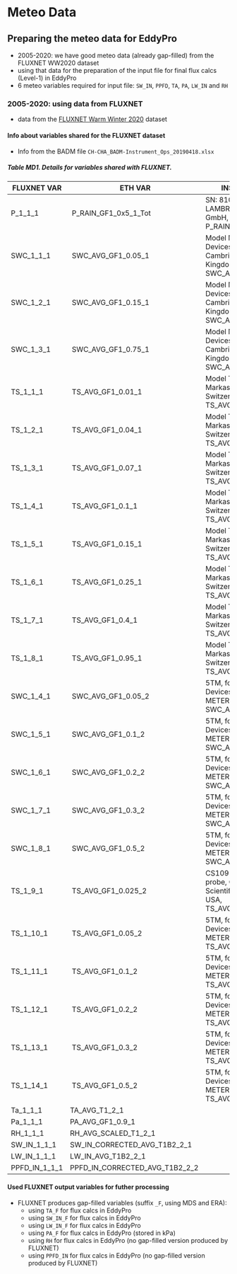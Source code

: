 # Meteo Data

## Preparing the meteo data for EddyPro
- 2005-2020: we have good meteo data (already gap-filled) from the FLUXNET WW2020 dataset
- using that data for the preparation of the input file for final flux calcs (Level-1) in EddyPro 
- 6 meteo variables required for input file: `SW_IN`, `PPFD`, `TA`, `PA`, `LW_IN` and `RH`

### 2005-2020: using data from FLUXNET
- data from the [FLUXNET Warm Winter 2020](https://www.icos-cp.eu/data-products/2G60-ZHAK) dataset


#### Info about variables shared for the FLUXNET dataset
- Info from the BADM file `CH-CHA_BADM-Instrument_Ops_20190418.xlsx`

##### Table MD1. Details for variables shared with FLUXNET.

| FLUXNET VAR       |  ETH VAR          | INSTRUMENT                     |
| ------------- | ------------------------------ | ------------------------------------------------------------------------------- |
| P_1_1_1       |  P_RAIN_GF1_0x5_1_Tot          | SN: 810326.0007, LAMBRECHT meteo GmbH, P_RAIN_GF1_0x5_1_Tot                     |
| SWC_1_1_1     |  SWC_AVG_GF1_0.05_1            | Model ML2x, Delta-T Devices Ltd, Cambridge, United Kingdom, SWC_AVG_GF1_0.05_1  |
| SWC_1_2_1     |  SWC_AVG_GF1_0.15_1            | Model ML2x, Delta-T Devices Ltd, Cambridge, United Kingdom, SWC_AVG_GF1_0.15_1  |
| SWC_1_3_1     |  SWC_AVG_GF1_0.75_1            | Model ML2x, Delta-T Devices Ltd, Cambridge, United Kingdom, SWC_AVG_GF1_0.75_1  |
| TS_1_1_1      |  TS_AVG_GF1_0.01_1             | Model TL107, Markasub AG, Olten, Switzerland, TS_AVG_GF1_0.01_1                 |
| TS_1_2_1      |  TS_AVG_GF1_0.04_1             | Model TL107, Markasub AG, Olten, Switzerland, TS_AVG_GF1_0.04_1                 |
| TS_1_3_1      |  TS_AVG_GF1_0.07_1             | Model TL107, Markasub AG, Olten, Switzerland, TS_AVG_GF1_0.07_1                 |
| TS_1_4_1      |  TS_AVG_GF1_0.1_1              | Model TL107, Markasub AG, Olten, Switzerland, TS_AVG_GF1_0.1_1                  |
| TS_1_5_1      |  TS_AVG_GF1_0.15_1             | Model TL107, Markasub AG, Olten, Switzerland, TS_AVG_GF1_0.15_1                 |
| TS_1_6_1      |  TS_AVG_GF1_0.25_1             | Model TL107, Markasub AG, Olten, Switzerland, TS_AVG_GF1_0.25_1                 |
| TS_1_7_1      |  TS_AVG_GF1_0.4_1              | Model TL107, Markasub AG, Olten, Switzerland, TS_AVG_GF1_0.4_1                  |
| TS_1_8_1      |  TS_AVG_GF1_0.95_1             | Model TL107, Markasub AG, Olten, Switzerland, TS_AVG_GF1_0.95_1                 |
| SWC_1_4_1     |  SWC_AVG_GF1_0.05_2            | 5TM, former Decagon Devices, Inc., today METER Group, SWC_AVG_GF1_0.05_2        |
| SWC_1_5_1     |  SWC_AVG_GF1_0.1_2             | 5TM, former Decagon Devices, Inc., today METER Group, SWC_AVG_GF1_0.1_2         |
| SWC_1_6_1     |  SWC_AVG_GF1_0.2_2             | 5TM, former Decagon Devices, Inc., today METER Group, SWC_AVG_GF1_0.2_2         |
| SWC_1_7_1     |  SWC_AVG_GF1_0.3_2             | 5TM, former Decagon Devices, Inc., today METER Group, SWC_AVG_GF1_0.3_2         |
| SWC_1_8_1     |  SWC_AVG_GF1_0.5_2             | 5TM, former Decagon Devices, Inc., today METER Group, SWC_AVG_GF1_0.5_2         |
| TS_1_9_1      |  TS_AVG_GF1_0.025_2            | CS109 Temperature probe, Campbell Scientific, Logan UT, USA, TS_AVG_GF1_0.025_2 |
| TS_1_10_1     |  TS_AVG_GF1_0.05_2             | 5TM, former Decagon Devices, Inc., today METER Group, TS_AVG_GF1_0.05_2         |
| TS_1_11_1     |  TS_AVG_GF1_0.1_2              | 5TM, former Decagon Devices, Inc., today METER Group, TS_AVG_GF1_0.1_2          |
| TS_1_12_1     |  TS_AVG_GF1_0.2_2              | 5TM, former Decagon Devices, Inc., today METER Group, TS_AVG_GF1_0.2_2          |
| TS_1_13_1     |  TS_AVG_GF1_0.3_2              | 5TM, former Decagon Devices, Inc., today METER Group, TS_AVG_GF1_0.3_2          |
| TS_1_14_1     |  TS_AVG_GF1_0.5_2              | 5TM, former Decagon Devices, Inc., today METER Group, TS_AVG_GF1_0.5_2          |
| Ta_1_1_1      | TA_AVG_T1_2_1                  |                                                                                 |
| Pa_1_1_1      | PA_AVG_GF1_0.9_1               |                                                                                 |
| RH_1_1_1      | RH_AVG_SCALED_T1_2_1           |                                                                                 |
| SW_IN_1_1_1   | SW_IN_CORRECTED_AVG_T1B2_2_1   |                                                                                 |
| LW_IN_1_1_1   | LW_IN_AVG_T1B2_2_1             |                                                                                 |
| PPFD_IN_1_1_1 | PPFD_IN_CORRECTED_AVG_T1B2_2_2 |                                                                                 |

#### Used FLUXNET output variables for futher processing
- FLUXNET produces gap-filled variables (suffix `_F`, using MDS and ERA):
	- using `TA_F` for flux calcs in EddyPro
	- using `SW_IN_F` for flux calcs in EddyPro
	- using `LW_IN_F` for flux calcs in EddyPro
	- using `PA_F` for flux calcs in EddyPro (stored in kPa)
	- using `RH` for flux calcs in EddyPro (no gap-filled version produced by FLUXNET)
	- using `PPFD_IN` for flux calcs in EddyPro (no gap-filled version produced by FLUXNET)


